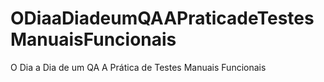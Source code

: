 # ODiaaDiadeumQAAPraticadeTestesManuaisFuncionais
O Dia a Dia de um QA A Prática de Testes Manuais Funcionais
